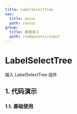 ```yaml
---
title: LabelSelectTree
nav:
  title: assui
  path: /assui
group:
  title: 数据录入
  path: /components/input
---
```


# LabelSelectTree

输入 LabelSelectTree 组件

## 1. 代码演示

### 1.1. 基础使用

<code hideActions='["CSB", "EXTERNAL"]' src="./demo/index.tsx" />

<API></API>
